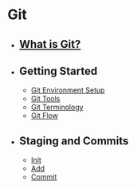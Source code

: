 # Git
  - ## [What is Git?](WhatGit/README.md) 
  - ## Getting Started
    - [Git Environment Setup](GettingStarted/Environment_Setup/README.md)
    - [Git Tools](GettingStarted/Tools/README.md)
    - [Git Terminology](GettingStarted/Terminology/README.md)
    - [Git Flow](GettingStarted/Flow/README.md)

  - ## Staging and Commits
    - [Init](Staging_Commits/Init/README.md)
    - [Add](Staging_Commits/Add/README.md)
    - [Commit](Staging_Commits/Commit/README.md)
